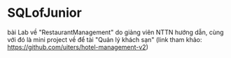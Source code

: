 # SQLofJunior
bài Lab về "RestaurantManagement" do giảng viên NTTN hướng dẫn, cùng với đó là mini project về để tài "Quản lý khách sạn" (link tham khảo: https://github.com/uiters/hotel-management-v2)